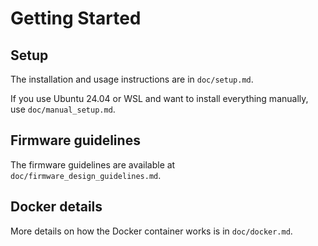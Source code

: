 # Getting Started

## Setup

The installation and usage instructions are in `doc/setup.md`.

If you use Ubuntu 24.04 or WSL and want to install everything manually, use `doc/manual_setup.md`.

## Firmware guidelines

The firmware guidelines are available at `doc/firmware_design_guidelines.md`.

## Docker details

More details on how the Docker container works is in `doc/docker.md`.
